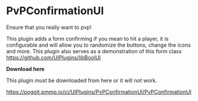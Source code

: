 # PvPConfirmationUI
Ensure that you really want to pvp!

This plugin adds a form confirming if you mean to hit a player, it is configurable and will allow you to randomize the buttons, change the icons and more. This plugin also serves as a demonstration of this form class https://github.com/UIPlugins/libBoolUI

**Download here**

This plugin *must* be downloaded from here or it will not work.

https://poggit.pmmp.io/ci/UIPlugins/PvPConfirmationUI/PvPConfirmationUI
